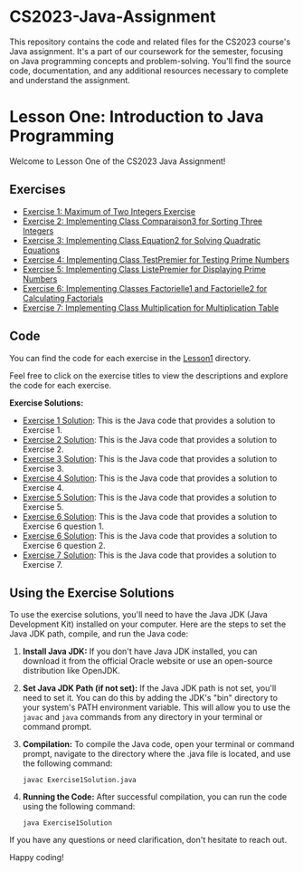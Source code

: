 # CS2023-Java-Assignment
This repository contains the code and related files for the CS2023 course's Java assignment. It's a part of our coursework for the semester, focusing on Java programming concepts and problem-solving. You'll find the source code, documentation, and any additional resources necessary to complete and understand the assignment. 

# Lesson One: Introduction to Java Programming

Welcome to Lesson One of the CS2023 Java Assignment!

## Exercises

- [Exercise 1: Maximum of Two Integers Exercise](Lesson1/Exercice1/)
- [Exercise 2: Implementing Class Comparaison3 for Sorting Three Integers](Lesson1/Exercice2/Description.md)
- [Exercise 3: Implementing Class Equation2 for Solving Quadratic Equations](Lesson1/Exercice3/Description.md)
- [Exercise 4: Implementing Class TestPremier for Testing Prime Numbers](Lesson1/Exercice4/Description.md)
- [Exercise 5: Implementing Class ListePremier for Displaying Prime Numbers](Lesson1/Exercice5/Description.md)
- [Exercise 6: Implementing Classes Factorielle1 and Factorielle2 for Calculating Factorials](Lesson1/Exercice6/Description.md)
- [Exercise 7: Implementing Class Multiplication for Multiplication Table](Lesson1/Exercice7/Description.md)

## Code

You can find the code for each exercise in the [Lesson1](Lesson1) directory.

Feel free to click on the exercise titles to view the descriptions and explore the code for each exercise.

**Exercise Solutions:**

- [Exercise 1 Solution](Lesson1/Exercice1/Comparaison2.java): This is the Java code that provides a solution to Exercise 1.
- [Exercise 2 Solution](Lesson1/Exercice2/Comparaison3.java): This is the Java code that provides a solution to Exercise 2.
- [Exercise 3 Solution](Lesson1/Exercice3/Equation2.java): This is the Java code that provides a solution to Exercise 3.
- [Exercise 4 Solution](Lesson1/Exercice4/TestPremier.java): This is the Java code that provides a solution to Exercise 4.
- [Exercise 5 Solution](Lesson1/Exercice5/ListePremier.java): This is the Java code that provides a solution to Exercise 5.
- [Exercise 6 Solution](Lesson1/Exercice6/Factorielle1.java): This is the Java code that provides a solution to Exercise 6 question 1.
- [Exercise 6 Solution](Lesson1/Exercice6/Factorielle2.java): This is the Java code that provides a solution to Exercise 6 question 2.
- [Exercise 7 Solution](Lesson1/Exercice7/Multiplication.java): This is the Java code that provides a solution to Exercise 7.

## Using the Exercise Solutions

To use the exercise solutions, you'll need to have the Java JDK (Java Development Kit) installed on your computer. Here are the steps to set the Java JDK path, compile, and run the Java code:

1. **Install Java JDK:** If you don't have Java JDK installed, you can download it from the official Oracle website or use an open-source distribution like OpenJDK.

2. **Set Java JDK Path (if not set):** If the Java JDK path is not set, you'll need to set it. You can do this by adding the JDK's "bin" directory to your system's PATH environment variable. This will allow you to use the `javac` and `java` commands from any directory in your terminal or command prompt.

3. **Compilation:** To compile the Java code, open your terminal or command prompt, navigate to the directory where the .java file is located, and use the following command:
   ```shell
   javac Exercise1Solution.java
   ```
4. **Running the Code:** After successful compilation, you can run the code using the following command:
    ```shell
    java Exercise1Solution
    ```

If you have any questions or need clarification, don't hesitate to reach out.

Happy coding!

